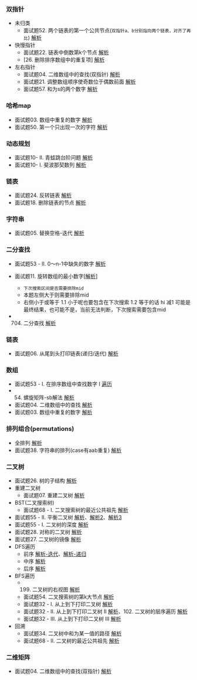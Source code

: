

### 双指针
* 未归类
    * 面试题52. 两个链表的第一个公共节点(`双指针a、b分别指向两个链表，对齐了再比`)
    [解析](https://leetcode-cn.com/problems/liang-ge-lian-biao-de-di-yi-ge-gong-gong-jie-dian-lcof/solution/mian-shi-ti-52-liang-ge-lian-biao-de-di-yi-ge-g-12/)
* 快慢指针
    * 面试题22. 链表中倒数第k个节点
    [解析](https://leetcode-cn.com/problems/lian-biao-zhong-dao-shu-di-kge-jie-dian-lcof/solution/mian-shi-ti-22-lian-biao-zhong-dao-shu-di-kge-j-30/)
    * [26. 删除排序数组中的重复项]
[解析](https://leetcode-cn.com/problems/remove-duplicates-from-sorted-array/solution/26-shan-chu-pai-xu-shu-zu-zhong-de-zhong-fu-xia-57/)
* 左右指针
    * 面试题04. 二维数组中的查找(双指针)
[解析](https://leetcode-cn.com/problems/er-wei-shu-zu-zhong-de-cha-zhao-lcof/solution/mian-shi-ti-04-er-wei-shu-zu-zhong-de-cha-zhao-shu/)
    * 面试题21. 调整数组顺序使奇数位于偶数前面
    [解析](https://leetcode-cn.com/problems/diao-zheng-shu-zu-shun-xu-shi-qi-shu-wei-yu-ou-shu-qian-mian-lcof/solution/mian-shi-ti-21-diao-zheng-shu-zu-shun-xu-shi-qi-11/)
    * 面试题57. 和为s的两个数字
    [解析](https://leetcode-cn.com/problems/he-wei-sde-liang-ge-shu-zi-lcof/solution/mian-shi-ti-57-he-wei-sde-liang-ge-shu-zi-shuang-z/)
### 哈希map
* 面试题03. 数组中重复的数字
[解析](https://leetcode-cn.com/problems/shu-zu-zhong-zhong-fu-de-shu-zi-lcof/solution/mian-shi-ti-03-shu-zu-zhong-zhong-fu-de-shu-zi--11/)
* 面试题50. 第一个只出现一次的字符
[解析](https://leetcode-cn.com/problems/di-yi-ge-zhi-chu-xian-yi-ci-de-zi-fu-lcof/solution/mian-shi-ti-50-di-yi-ge-zhi-chu-xian-yi-ci-de-z-12/)
### 动态规划
* 面试题10- II. 青蛙跳台阶问题
[解析](https://leetcode-cn.com/problems/qing-wa-tiao-tai-jie-wen-ti-lcof/solution/mian-shi-ti-10-ii-qing-wa-tiao-tai-jie-wen-ti-by-6/)
* 面试题10- I. 斐波那契数列
[解析](https://leetcode-cn.com/problems/fei-bo-na-qi-shu-lie-lcof/solution/mian-shi-ti-10-i-fei-bo-na-qi-shu-lie-3chong-fu-za/)

### 链表
* 面试题24. 反转链表
[解析](https://leetcode-cn.com/problems/fan-zhuan-lian-biao-lcof/solution/mian-shi-ti-24-fan-zhuan-lian-biao-by-luckyxutao/)
* 面试题18. 删除链表的节点
[解析](https://leetcode-cn.com/problems/shan-chu-lian-biao-de-jie-dian-lcof/solution/mian-shi-ti-18-shan-chu-lian-biao-de-jie-dian-by-l/)

### 字符串
* 面试题05. 替换空格-迭代
[解析](https://leetcode-cn.com/problems/ti-huan-kong-ge-lcof/solution/mian-shi-ti-05-ti-huan-kong-ge-die-dai-by-luckyxut/)

### 二分查找
* 面试题53 - II. 0～n-1中缺失的数字
[解析](https://leetcode-cn.com/problems/que-shi-de-shu-zi-lcof/solution/er-fen-cha-zhao-fa-si-lu-qing-xi-by-luckyxutao/)
* 面试题11. 旋转数组的最小数字[[解析]](https://leetcode-cn.com/problems/xuan-zhuan-shu-zu-de-zui-xiao-shu-zi-lcof/solution/mian-shi-ti-11-xuan-zhuan-shu-zu-de-zui-xiao-sh-20/)
    *   `下次搜索区间是否需要排除mid`
    *   本题左侧大于则需要排除mid
    *   右侧小于或等于
        1.1 小于呢也要包含在下次搜索
        1.2 等于的话 hi 减1
可能是最终结果，也可能不是，当前无法判断，下次搜索需要包含mid

* 704. 二分查找
[解析](https://leetcode-cn.com/problems/binary-search/solution/704-er-fen-cha-zhao-by-luckyxutao/)

### 链表
* 面试题06. 从尾到头打印链表(递归/迭代)
[解析](https://leetcode-cn.com/problems/cong-wei-dao-tou-da-yin-lian-biao-lcof/solution/mian-shi-ti-06-cong-wei-dao-tou-da-yin-lian-bia-23/)
### 数组
* 面试题53 - I. 在排序数组中查找数字 I
[遍历](https://leetcode-cn.com/problems/zai-pai-xu-shu-zu-zhong-cha-zhao-shu-zi-lcof/solution/mian-shi-ti-53-i-zai-pai-xu-shu-zu-zhong-cha-zh-15/)
* 54. 螺旋矩阵-sb解法
[解析](https://leetcode-cn.com/problems/spiral-matrix/solution/54-luo-xuan-ju-zhen-sbjie-fa-by-luckyxutao/)
* 面试题04. 二维数组中的查找
[解析](https://leetcode-cn.com/problems/er-wei-shu-zu-zhong-de-cha-zhao-lcof/solution/mian-shi-ti-04-er-wei-shu-zu-zhong-de-cha-zhao-b-3/)
* 面试题03. 数组中重复的数字
[解析](https://leetcode-cn.com/problems/shu-zu-zhong-zhong-fu-de-shu-zi-lcof/solution/mian-shi-ti-03-shu-zu-zhong-zhong-fu-de-shu-zi--11/)

### 排列组合(permutations)
* 全排列
[解析](https://leetcode-cn.com/problems/permutations/solution/shu-zu-quan-pai-lie-hui-su-fa-shi-xian-by-luckyxut/)
* 面试题38. 字符串的排列(case有aab重复)
[解析](https://leetcode-cn.com/problems/zi-fu-chuan-de-pai-lie-lcof/solution/hui-su-shi-xian-by-luckyxutao/)

### 二叉树
* 面试题26. 树的子结构
[解析](https://leetcode-cn.com/problems/shu-de-zi-jie-gou-lcof/solution/mian-shi-ti-26-shu-de-zi-jie-gou-by-luckyxutao/)
* 重建二叉树
    * 面试题07. 重建二叉树
[解析](https://leetcode-cn.com/problems/zhong-jian-er-cha-shu-lcof/solution/mian-shi-ti-07-zhong-jian-er-cha-shu-by-luckyxutao/)
* BST(二叉搜索树)
    * 面试题68 - I. 二叉搜索树的最近公共祖先
[解析](https://leetcode-cn.com/problems/lowest-common-ancestor-of-a-binary-search-tree/solution/235-er-cha-sou-suo-shu-de-zui-jin-gong-gong-zu-15/)
* 面试题55 - II. 平衡二叉树
[解析](https://www.youtube.com/watch?v=Be5CUodZliM)、[解析2](https://leetcode-cn.com/problems/ping-heng-er-cha-shu-lcof/solution/mian-shi-ti-55-ii-ping-heng-er-cha-shu-by-luckyx-2/)、[解析3](https://leetcode-cn.com/problems/ping-heng-er-cha-shu-lcof/solution/mian-shi-ti-55-ii-ping-heng-er-cha-shu-by-luckyxut/)
* 面试题55 - I. 二叉树的深度
[解析](https://leetcode-cn.com/problems/er-cha-shu-de-shen-du-lcof/solution/mian-shi-ti-55-i-er-cha-shu-de-shen-du-by-luckyxut/)
* 面试题28. 对称的二叉树
[解析](https://leetcode-cn.com/problems/dui-cheng-de-er-cha-shu-lcof/solution/mian-shi-ti-28-dui-cheng-de-er-cha-shu-by-luckyxut/)
* 面试题27. 二叉树的镜像
[解析](https://leetcode-cn.com/problems/er-cha-shu-de-jing-xiang-lcof/solution/fan-zhuan-er-cha-shu-bfs-by-luckyxutao/)
* DFS遍历
    * 前序
[解析-迭代](https://leetcode-cn.com/problems/binary-tree-preorder-traversal/solution/dfsqian-duan-bian-li-die-dai-shi-xian-by-luckyxuta/)、[解析-递归](./src/v2/binary-tree-preorder-traversal.js)
    * 中序
[解析](https://leetcode-cn.com/problems/binary-tree-inorder-traversal/solution/zhong-xu-bian-li-di-gui-die-dai-by-luckyxutao/)
    * 后序
[解析](https://leetcode-cn.com/problems/binary-tree-postorder-traversal/solution/dfs-hou-xu-bian-li-die-dai-shi-xian-by-luckyxutao/)
* BFS遍历
    * 199. 二叉树的右视图
[解析](https://leetcode-cn.com/problems/binary-tree-right-side-view/solution/199-er-cha-shu-de-you-shi-tu-by-luckyxutao/)
    * 面试题54. 二叉搜索树的第k大节点
[解析](https://leetcode-cn.com/problems/er-cha-sou-suo-shu-de-di-kda-jie-dian-lcof/solution/mian-shi-ti-54-er-cha-sou-suo-shu-de-di-kda-jie--7/)
    * 面试题32 - I. 从上到下打印二叉树
[解析](https://leetcode-cn.com/problems/cong-shang-dao-xia-da-yin-er-cha-shu-lcof/solution/ceng-ci-bian-li-li-yong-queue-by-luckyxutao/)
    * 面试题32 - II. 从上到下打印二叉树 II
[解析](https://leetcode-cn.com/problems/cong-shang-dao-xia-da-yin-er-cha-shu-ii-lcof/solution/mian-shi-ti-32-iicong-shang-dao-xia-bian-li-by-luc/)、102. 二叉树的层序遍历 [解析](https://leetcode-cn.com/problems/binary-tree-level-order-traversal/solution/er-cha-shu-ceng-ci-bian-li-bfs-by-luckyxutao/)
    * 面试题32 - III. 从上到下打印二叉树 III
[解析](https://leetcode-cn.com/problems/cong-shang-dao-xia-da-yin-er-cha-shu-iii-lcof/solution/mian-shi-ti-32-iii-cong-shang-dao-xia-da-yin-er-9/)
* 回溯
    * 面试题34. 二叉树中和为某一值的路径
[解析](https://leetcode-cn.com/problems/er-cha-shu-zhong-he-wei-mou-yi-zhi-de-lu-jing-lcof/solution/mian-shi-ti-34-er-cha-shu-zhong-he-wei-mou-yi-z-12/)
    * 面试题68 - II. 二叉树的最近公共祖先
[解析](https://leetcode-cn.com/problems/lowest-common-ancestor-of-a-binary-tree/solution/236-er-cha-shu-de-zui-jin-gong-gong-zu-xian-by-luc/)
### 二维矩阵
* 面试题04. 二维数组中的查找(双指针)
[解析](https://leetcode-cn.com/problems/er-wei-shu-zu-zhong-de-cha-zhao-lcof/solution/mian-shi-ti-04-er-wei-shu-zu-zhong-de-cha-zhao-shu/)

